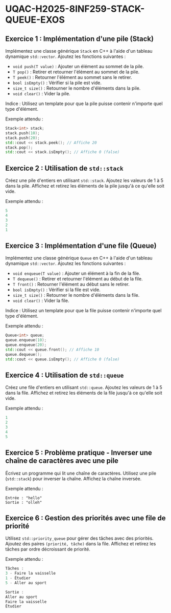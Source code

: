 # UQAC-H2025-8INF259-STACK-QUEUE-EXOS
## Exercice 1 : Implémentation d'une pile (Stack)
Implémentez une classe générique `Stack` en C++ à l'aide d'un tableau dynamique `std::vector`.
Ajoutez les fonctions suivantes :
- `void push(T value)` : Ajouter un élément au sommet de la pile.
- `T pop()` : Retirer et retourner l'élément au sommet de la pile.
- `T peek()` : Retourner l'élément au sommet sans le retirer.
- `bool isEmpty()` : Vérifier si la pile est vide.
- `size_t size()` : Retourner le nombre d'éléments dans la pile.
- `void clear()` : Vider la pile.

Indice : Utilisez un template pour que la pile puisse contenir n'importe quel type d'élément.

Exemple attendu :

```cpp
Stack<int> stack;
stack.push(10);
stack.push(20);
std::cout << stack.peek(); // Affiche 20
stack.pop();
std::cout << stack.isEmpty(); // Affiche 0 (false)
```

## Exercice 2 : Utilisation de `std::stack`
Créez une pile d'entiers en utilisant `std::stack`.
Ajoutez les valeurs de 1 à 5 dans la pile.
Affichez et retirez les éléments de la pile jusqu'à ce qu'elle soit vide.

Exemple attendu :

```cpp
5
4
3
2
1
```

## Exercice 3 : Implémentation d'une file (Queue)
Implémentez une classe générique `Queue` en C++ à l'aide d'un tableau dynamique `std::vector`.
Ajoutez les fonctions suivantes :
- `void enqueue(T value)` : Ajouter un élément à la fin de la file.
- `T dequeue()` : Retirer et retourner l'élément au début de la file.
- `T front()` : Retourner l'élément au début sans le retirer.
- `bool isEmpty()` : Vérifier si la file est vide.
- `size_t size()` : Retourner le nombre d'éléments dans la file.
- `void clear()` : Vider la file.

Indice : Utilisez un template pour que la file puisse contenir n'importe quel type d'élément.

Exemple attendu :

```cpp
Queue<int> queue;
queue.enqueue(10);
queue.enqueue(20);
std::cout << queue.front(); // Affiche 10
queue.dequeue();
std::cout << queue.isEmpty(); // Affiche 0 (false)
```

## Exercice 4 : Utilisation de `std::queue`
Créez une file d'entiers en utilisant `std::queue`.
Ajoutez les valeurs de 1 à 5 dans la file.
Affichez et retirez les éléments de la file jusqu'à ce qu'elle soit vide.

Exemple attendu :

```cpp
1
2
3
4
5
```

## Exercice 5 : Problème pratique - Inverser une chaîne de caractères avec une pile
Écrivez un programme qui lit une chaîne de caractères.
Utilisez une pile (`std::stack`) pour inverser la chaîne.
Affichez la chaîne inversée.

Exemple attendu :

```text
Entrée : "hello"
Sortie : "olleh"
```

## Exercice 6 : Gestion des priorités avec une file de priorité
Utilisez `std::priority_queue` pour gérer des tâches avec des priorités.
Ajoutez des paires `(priorité, tâche)` dans la file.
Affichez et retirez les tâches par ordre décroissant de priorité.

Exemple attendu :

```cpp
Tâches :
3 - Faire la vaisselle
1 - Étudier
5 - Aller au sport

Sortie :
Aller au sport
Faire la vaisselle
Étudier
```
